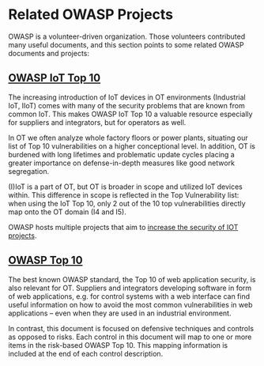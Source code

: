# Related OWASP Projects

OWASP is a volunteer-driven organization. Those volunteers contributed many useful documents, and this section points to some related OWASP documents and projects:

## [OWASP IoT Top 10](https://owasp.org/www-project-internet-of-things/)

The increasing introduction of IoT devices in OT environments (Industrial IoT, IIoT) comes with many of the security problems that are known from common IoT. This makes OWASP IoT Top 10 a valuable resource especially for suppliers and integrators, but for operators as well.

In OT we often analyze whole factory floors or power plants, situating our list of Top 10 vulnerabilities on a higher conceptional level. In addition, OT is burdened with long lifetimes and problematic update cycles placing a greater importance on defense-in-depth measures like good network segregation.

(I)IoT is a part of OT, but OT is broader in scope and utilized IoT devices within. This difference in scope is reflected in the Top Vulnerability list: when using the IoT Top 10, only 2 out of the 10 top vulnerabilities directly map onto the OT domain (I4 and I5).

OWASP hosts multiple projects that aim to [increase the security of IOT projects](https://owasp.org/www-project-internet-of-things/).

## [OWASP Top 10](https://owasp.org/Top10/)

The best known OWASP standard, the Top 10 of web application security, is also relevant for OT. Suppliers and integrators developing software in form of web applications, e.g. for control systems with a web interface can find useful information on how to avoid the most common vulnerabilities in web applications – even when they are used in an industrial environment.

In contrast, this document is focused on defensive techniques and controls as opposed to risks. Each control in this document will map to one or more items in the risk-based OWASP Top 10. This mapping information is included at the end of each control description.
